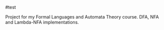 #test  

Project for my Formal Languages and Automata Theory course. DFA, NFA and Lambda-NFA implementations.
